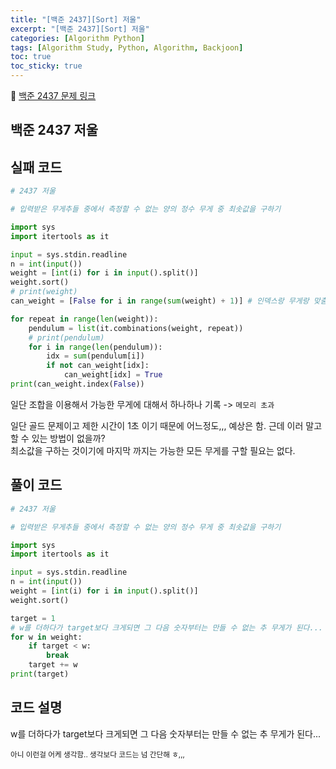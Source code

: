 ```yaml
---
title: "[백준 2437][Sort] 저울"
excerpt: "[백준 2437][Sort] 저울"
categories: [Algorithm Python]
tags: [Algorithm Study, Python, Algorithm, Backjoon]
toc: true
toc_sticky: true
---
```


📌 [백준 2437 문제 링크](https://www.acmicpc.net/problem/2437) <br>

## 백준 2437 저울

## 실패 코드

```python
# 2437 저울

# 입력받은 무게추들 중에서 측정할 수 없는 양의 정수 무게 중 최솟값을 구하기

import sys
import itertools as it

input = sys.stdin.readline
n = int(input())
weight = [int(i) for i in input().split()]
weight.sort()
# print(weight)
can_weight = [False for i in range(sum(weight) + 1)] # 인덱스랑 무게랑 맞춤

for repeat in range(len(weight)):
    pendulum = list(it.combinations(weight, repeat))
    # print(pendulum)
    for i in range(len(pendulum)):
        idx = sum(pendulum[i])
        if not can_weight[idx]:
            can_weight[idx] = True
print(can_weight.index(False))
```
일단 조합을 이용해서 가능한 무게에 대해서 하나하나 기록 -> `메모리 초과` <br>

일단 골드 문제이고 제한 시간이 1초 이기 때문에 어느정도,,, 예상은 함. 근데 이러 말고 할 수 있는 방법이 없을까? <br>
최소값을 구하는 것이기에 마지막 까지는 가능한 모든 무게를 구할 필요는 없다. 

## 풀이 코드

```python
# 2437 저울

# 입력받은 무게추들 중에서 측정할 수 없는 양의 정수 무게 중 최솟값을 구하기

import sys
import itertools as it

input = sys.stdin.readline
n = int(input())
weight = [int(i) for i in input().split()]
weight.sort()

target = 1
# w를 더하다가 target보다 크게되면 그 다음 숫자부터는 만들 수 없는 추 무게가 된다...
for w in weight:
    if target < w:
        break  
    target += w
print(target)
```

## 코드 설명

w를 더하다가 target보다 크게되면 그 다음 숫자부터는 만들 수 없는 추 무게가 된다... <br>

<small>아니 이런걸 어케 생각함.. 생각보다 코드는 넘 간단해 ㅎ,,,</small>